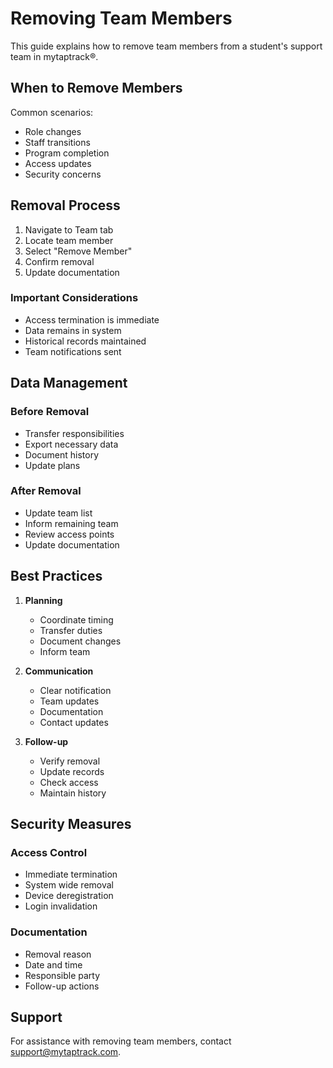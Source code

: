# Removing Team Members

This guide explains how to remove team members from a student's support team in mytaptrack®.

## When to Remove Members

Common scenarios:
- Role changes
- Staff transitions
- Program completion
- Access updates
- Security concerns

## Removal Process

1. Navigate to Team tab
2. Locate team member
3. Select "Remove Member"
4. Confirm removal
5. Update documentation

### Important Considerations

- Access termination is immediate
- Data remains in system
- Historical records maintained
- Team notifications sent

## Data Management

### Before Removal
- Transfer responsibilities
- Export necessary data
- Document history
- Update plans

### After Removal
- Update team list
- Inform remaining team
- Review access points
- Update documentation

## Best Practices

1. **Planning**
   - Coordinate timing
   - Transfer duties
   - Document changes
   - Inform team

2. **Communication**
   - Clear notification
   - Team updates
   - Documentation
   - Contact updates

3. **Follow-up**
   - Verify removal
   - Update records
   - Check access
   - Maintain history

## Security Measures

### Access Control
- Immediate termination
- System wide removal
- Device deregistration
- Login invalidation

### Documentation
- Removal reason
- Date and time
- Responsible party
- Follow-up actions

## Support

For assistance with removing team members, contact support@mytaptrack.com.